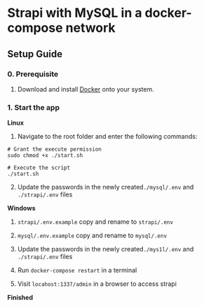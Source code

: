 # Strapi with MySQL in a docker-compose network

## Setup Guide

### 0. Prerequisite

1. Download and install [Docker](https://docs.docker.com/get-docker/) onto your system.

### 1. Start the app

**Linux**
1. Navigate to the root folder and enter the following commands:

```
# Grant the execute permission
sudo chmod +x ./start.sh

# Execute the script
./start.sh
```
2. Update the passwords in the newly created`./mysql/.env` and `./strapi/.env` files

**Windows**
1. `strapi/.env.example` copy and rename to `strapi/.env`
2. `mysql/.env.example` copy and rename to `mysql/.env`
3. Update the passwords in the newly created`./mys1l/.env` and `./strapi/.env` files

4. Run `docker-compose restart` in a terminal
5. Visit `locahost:1337/admin` in a browser to access strapi

**Finished**
